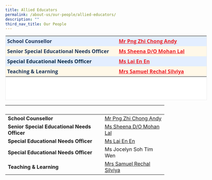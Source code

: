 ```yaml
---
title: Allied Educators
permalink: /about-us/our-people/allied-educators/
description: ""
third_nav_title: Our People
---
```

<table class="iveo_table ive_eobj_center ives_tab_1" style="margin: auto; outline: 0px; padding: 0px; clear: both; border: 1px solid rgb(234, 234, 234); border-collapse: collapse; color: rgb(28, 52, 88); font-family: &quot;Open Sans&quot;, sans-serif; font-size: 16px; font-style: normal; font-variant-ligatures: normal; font-variant-caps: normal; font-weight: 400; letter-spacing: normal; orphans: 2; text-align: left; text-transform: none; white-space: normal; widows: 2; word-spacing: 0px; -webkit-text-stroke-width: 0px; background-color: rgb(255, 255, 255); text-decoration-thickness: initial; text-decoration-style: initial; text-decoration-color: initial; width: 639px; height: 205px;"><tbody style="margin: 0px; outline: 0px; padding: 0px;"><tr style="margin: 0px; outline: 0px; padding: 0px;"><td style="margin: 0px; outline: 0px; padding: 5px; text-align: left; background: rgb(227, 238, 255); color: rgb(4, 40, 71); width: 355px;"><b style="margin: 0px; outline: 0px; padding: 0px; color: rgb(28, 52, 88);">School Counsellor</b><br style="margin: 0px; outline: 0px; padding: 0px;"></td><td style="margin: 0px; outline: 0px; padding: 5px; text-align: left; background: rgb(227, 238, 255); color: rgb(4, 40, 71); width: 283px;"><a href="mailto:png_zhi_chong@moe.edu.sg" target="" style="margin: 0px; outline: 0px; padding: 0px; color: rgb(236, 31, 38); text-decoration: underline; background-color: initial; font-weight: bold;">Mr Png Zhi Chong Andy</a><br style="margin: 0px; outline: 0px; padding: 0px;"></td></tr><tr style="margin: 0px; outline: 0px; padding: 0px;"><td style="margin: 0px; outline: 0px; padding: 5px; text-align: left; background: rgb(255, 248, 232); color: rgb(4, 40, 71); width: 60px;"><b style="margin: 0px; outline: 0px; padding: 0px; color: rgb(28, 52, 88);">Senior Special Educational Needs Officer</b></td><td style="margin: 0px; outline: 0px; padding: 5px; text-align: left; background: rgb(255, 248, 232); color: rgb(4, 40, 71); width: 60px;"><a href="mailto:sheena_mohan_lal@moe.edu.sg" target="" style="margin: 0px; outline: 0px; padding: 0px; color: rgb(236, 31, 38); text-decoration: underline; background-color: initial; font-weight: bold;">Ms Sheena D/O Mohan Lal</a></td></tr><tr style="margin: 0px; outline: 0px; padding: 0px;"><td style="margin: 0px; outline: 0px; padding: 5px; text-align: left; background: rgb(227, 238, 255); color: rgb(4, 40, 71); width: 60px;"><b style="margin: 0px; outline: 0px; padding: 0px;">Special Educational Needs Officer</b></td><td style="margin: 0px; outline: 0px; padding: 5px; text-align: left; background: rgb(227, 238, 255); color: rgb(4, 40, 71); width: 60px;"><b style="margin: 0px; outline: 0px; padding: 0px; background-color: initial;"><a href="mailto:lai_en_en@moe.edu.sg" target="" style="margin: 0px; outline: 0px; padding: 0px; color: rgb(236, 31, 38); text-decoration: underline;">Ms Lai En En</a></b></td></tr><tr style="margin: 0px; outline: 0px; padding: 0px;"><td style="margin: 0px; outline: 0px; padding: 5px; text-align: left; background: rgb(255, 248, 232); color: rgb(4, 40, 71);"><b style="margin: 0px; outline: 0px; padding: 0px; color: rgb(28, 52, 88);">Teaching &amp; Learning</b></td><td style="margin: 0px; outline: 0px; padding: 5px; text-align: left; background: rgb(255, 248, 232); color: rgb(4, 40, 71); width: 60px;"><strong style="margin: 0px; outline: 0px; padding: 0px; color: rgb(28, 52, 88);"><a href="mailto:samuel_tr_silviya@moe.edu.sg" target="" style="margin: 0px; outline: 0px; padding: 0px; color: rgb(236, 31, 38); text-decoration: underline;">Mrs Samuel Rechal Silviya</a></strong></td></tr><tr style="margin: 0px; outline: 0px; padding: 0px;">
	
	

|&nbsp;|&nbsp;|
| -------- | -------- |
|<strong>School Counsellor</strong>|<a href="mailto:png_zhi_chong@moe.edu.sg">Mr Png Zhi Chong Andy</a>|
|<strong>Senior Special Educational Needs Officer</strong>|<a href="mailto:sheena_mohan_lal@moe.edu.sg">Ms Sheena D/O Mohan Lal</a>|
|<strong>Special Educational Needs Officer</strong>|<a href="mailto:lai_en_en@moe.edu.sg">Ms Lai En En</a>|
|<strong>Special Educational Needs Officer</strong>|Ms Jocelyn Soh Tim Wen|
|<strong>Teaching & Learning</strong>|<a href="mailto:samuel_tr_silviya@moe.edu.sg">Mrs Samuel Rechal Silviya</a>|

